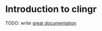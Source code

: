 # Introduction to clingr

TODO: write [great documentation](http://jacobian.org/writing/great-documentation/what-to-write/)
